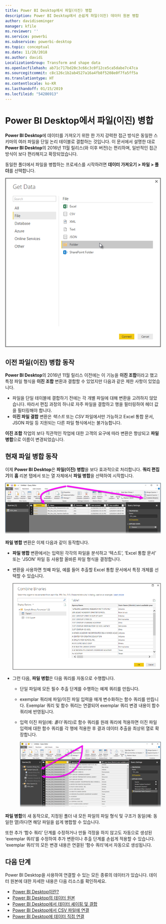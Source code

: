 ```yaml
---
title: Power BI Desktop에서 파일(이진) 병합
description: Power BI Desktop에서 손쉽게 파일(이진) 데이터 원본 병합
author: davidiseminger
manager: kfile
ms.reviewer: ''
ms.service: powerbi
ms.subservice: powerbi-desktop
ms.topic: conceptual
ms.date: 11/28/2018
ms.author: davidi
LocalizationGroup: Transform and shape data
ms.openlocfilehash: ab71c717bd20c3c66c3c0f12ce5ca5dabe7c47ca
ms.sourcegitcommit: c8c126c1b2ab4527a16a4fb8f5208e0f7fa5ff5a
ms.translationtype: HT
ms.contentlocale: ko-KR
ms.lasthandoff: 01/15/2019
ms.locfileid: "54286913"
---
```

# <a name="combine-files-binaries-in-power-bi-desktop"></a>Power BI Desktop에서 파일(이진) 병합
**Power BI Desktop**에 데이터를 가져오기 위한 한 가지 강력한 접근 방식은 동일한 스키마의 여러 파일을 단일 논리 테이블로 결합하는 것입니다. 이 문서에서 설명한 대로 **Power BI Desktop**의 2016년 11월 릴리스(와 이후 버전)는 편리하며, 일반적인 접근 방식이 보다 편리해지고 확장되었습니다.

동일한 폴더에서 파일을 병합하는 프로세스를 시작하려면 **데이터 가져오기 > 파일 > 폴더**를 선택합니다.

![](media/desktop-combine-binaries/combine-binaries_1.png)

## <a name="previous-combine-files-binaries-behavior"></a>이전 파일(이진) 병합 동작
**Power BI Desktop**의 2016년 11월 릴리스 이전에는 이 기능을 **이진 조합**이라고 했고 특정 파일 형식을 **이진 조합** 변환과 결합할 수 있었지만 다음과 같은 제한 사항이 있었습니다.

* 파일을 단일 테이블에 결합하기 전에는 각 개별 파일에 대해 변환을 고려하지 않았습니다. 따라서 편집 과정의 하나로 자주 파일을 결합하고 행을 필터링하여 헤더 값을 필터링해야 합니다.
* **이진 파일 결합** 변환은 *텍스트* 또는 *CSV* 파일에서만 가능하고 Excel 통합 문서, JSON 파일 등 지원되는 다른 파일 형식에서는 불가능합니다.

**이진 조합** 작업의 보다 직관적인 작업에 대한 고객의 요구에 따라 변환은 향상되고 **파일 병합**으로 이름이 변경되었습니다.

## <a name="current-combine-files-behavior"></a>현재 파일 병합 동작
이제 **Power BI Desktop**은 **파일(이진) 병합**을 보다 효과적으로 처리합니다. **쿼리 편집기**의 **홈** 리본 탭에서 또는 열 자체에서 **파일 병합**을 선택하여 시작합니다.

![](media/desktop-combine-binaries/combine-binaries_2a.png)

**파일 병합** 변환은 이제 다음과 같이 동작합니다.

* **파일 병합** 변환에서는 입력된 각각의 파일을 분석하고 ‘텍스트’, ‘Excel 통합 문서’ 또는 ‘JSON’ 파일 등 사용할 올바른 파일 형식을 결정합니다.
* 변환을 사용하면 첫째 파일, 예를 들어 추출할 Excel 통합 문서에서 특정 개체를 선택할 수 있습니다.
  
  ![](media/desktop-combine-binaries/combine-binaries_3.png)
* 그런 다음, **파일 병합**은 다음 쿼리를 자동으로 수행합니다.
  
  * 단일 파일에 모든 필수 추출 단계를 수행하는 예제 쿼리를 만듭니다.
  * exemplar 쿼리에 파일/이진 파일 입력을 매개 변수화하는 함수 쿼리를 만듭니다. Exemplar 쿼리 및 함수 쿼리는 연결되어 exemplar 쿼리 변경 내용이 함수 쿼리에 반영됩니다.
  * 입력 이진 파일(예: *폴더* 쿼리)로 함수 쿼리를 원래 쿼리에 적용하면 이진 파일 입력에 대한 함수 쿼리를 각 행에 적용한 후 결과 데이터 추출을 최상위 열로 확장합니다.
    
    ![](media/desktop-combine-binaries/combine-binaries_4.png)

**파일 병합**의 새 동작으로, 지정된 폴더 내 모든 파일의 파일 형식 및 구조가 동일(예: 동일한 열)하다면 해당 파일을 쉽게 병합할 수 있습니다.

또한 추가 ‘함수 쿼리’ 단계를 수정하거나 만들 걱정을 하지 않고도 자동으로 생성된 ‘exemplar 쿼리’를 수정하여 추가 변환이나 추출 단계를 손쉽게 적용할 수 있습니다. ‘exemplar 쿼리’의 모든 변경 내용은 연결된 ‘함수 쿼리’에서 자동으로 생성됩니다.

## <a name="next-steps"></a>다음 단계
Power BI Desktop을 사용하여 연결할 수 있는 모든 종류의 데이터가 있습니다. 데이터 원본에 대한 자세한 내용은 다음 리소스를 확인하세요.

* [Power BI Desktop이란?](desktop-what-is-desktop.md)
* [Power BI Desktop의 데이터 원본](desktop-data-sources.md)
* [Power BI Desktop에서 데이터 셰이핑 및 결합](desktop-shape-and-combine-data.md)
* [Power BI Desktop에서 CSV 파일에 연결](desktop-connect-csv.md)   
* [Power BI Desktop에 데이터 직접 연결](desktop-enter-data-directly-into-desktop.md)   

